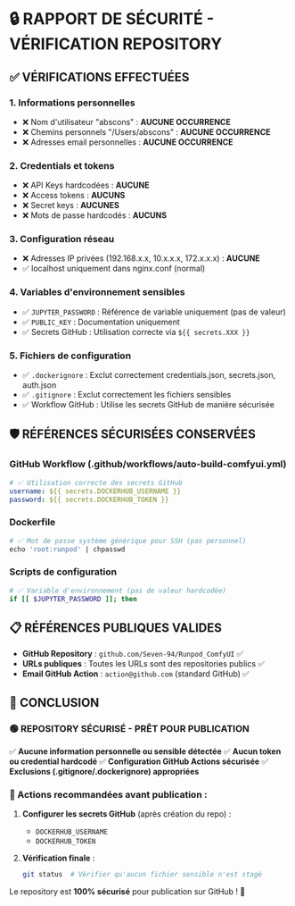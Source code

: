 # 🔒 RAPPORT DE SÉCURITÉ - VÉRIFICATION REPOSITORY

## ✅ **VÉRIFICATIONS EFFECTUÉES**

### **1. Informations personnelles**
- ❌ Nom d'utilisateur "abscons" : **AUCUNE OCCURRENCE**
- ❌ Chemins personnels "/Users/abscons" : **AUCUNE OCCURRENCE**
- ❌ Adresses email personnelles : **AUCUNE OCCURRENCE**

### **2. Credentials et tokens**
- ❌ API Keys hardcodées : **AUCUNE**
- ❌ Access tokens : **AUCUNS**
- ❌ Secret keys : **AUCUNES**
- ❌ Mots de passe hardcodés : **AUCUNS**

### **3. Configuration réseau**
- ❌ Adresses IP privées (192.168.x.x, 10.x.x.x, 172.x.x.x) : **AUCUNE**
- ✅ localhost uniquement dans nginx.conf (normal)

### **4. Variables d'environnement sensibles**
- ✅ `JUPYTER_PASSWORD` : Référence de variable uniquement (pas de valeur)
- ✅ `PUBLIC_KEY` : Documentation uniquement
- ✅ Secrets GitHub : Utilisation correcte via `${{ secrets.XXX }}`

### **5. Fichiers de configuration**
- ✅ `.dockerignore` : Exclut correctement credentials.json, secrets.json, auth.json
- ✅ `.gitignore` : Exclut correctement les fichiers sensibles
- ✅ Workflow GitHub : Utilise les secrets GitHub de manière sécurisée

## 🛡️ **RÉFÉRENCES SÉCURISÉES CONSERVÉES**

### **GitHub Workflow (.github/workflows/auto-build-comfyui.yml)**
```yaml
# ✅ Utilisation correcte des secrets GitHub
username: ${{ secrets.DOCKERHUB_USERNAME }}
password: ${{ secrets.DOCKERHUB_TOKEN }}
```

### **Dockerfile**
```dockerfile
# ✅ Mot de passe système générique pour SSH (pas personnel)
echo 'root:runpod' | chpasswd
```

### **Scripts de configuration**
```bash
# ✅ Variable d'environnement (pas de valeur hardcodée)
if [[ $JUPYTER_PASSWORD ]]; then
```

## 📋 **RÉFÉRENCES PUBLIQUES VALIDES**

- **GitHub Repository** : `github.com/Seven-94/Runpod_ComfyUI` ✅
- **URLs publiques** : Toutes les URLs sont des repositories publics ✅
- **Email GitHub Action** : `action@github.com` (standard GitHub) ✅

## 🎯 **CONCLUSION**

### **🟢 REPOSITORY SÉCURISÉ - PRÊT POUR PUBLICATION**

✅ **Aucune information personnelle ou sensible détectée**
✅ **Aucun token ou credential hardcodé**
✅ **Configuration GitHub Actions sécurisée**
✅ **Exclusions (.gitignore/.dockerignore) appropriées**

### **🚀 Actions recommandées avant publication :**

1. **Configurer les secrets GitHub** (après création du repo) :
   - `DOCKERHUB_USERNAME`
   - `DOCKERHUB_TOKEN`

2. **Vérification finale** :
   ```bash
   git status  # Vérifier qu'aucun fichier sensible n'est stagé
   ```

Le repository est **100% sécurisé** pour publication sur GitHub ! 🎉
